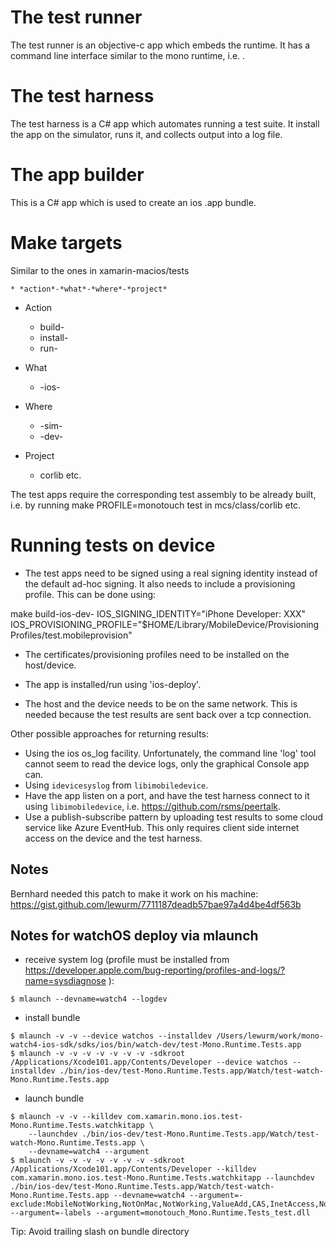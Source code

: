 # The test runner

The test runner is an objective-c app which embeds the runtime. It has a command line interface similar to the mono runtime, i.e.
<exe> <arguments>.

# The test harness

The test harness is a C# app which automates running a test suite. It
install the app on the simulator, runs it, and collects output into
a log file.

# The app builder

This is a C# app which is used to create an ios .app bundle.

# Make targets

Similar to the ones in xamarin-macios/tests

	* *action*-*what*-*where*-*project*

* Action

	* build-
	* install-
	* run-

* What

	* -ios-

* Where

	* -sim-
	* -dev-

* Project

	* corlib etc.

The test apps require the corresponding test assembly to be already
built, i.e. by running make PROFILE=monotouch test in mcs/class/corlib
etc.

# Running tests on device

* The test apps need to be signed using a real signing identity instead
of the default ad-hoc signing. It also needs to include a provisioning
profile. This can be done using:

make build-ios-dev-<app> IOS_SIGNING_IDENTITY="iPhone Developer: XXX" IOS_PROVISIONING_PROFILE="$HOME/Library/MobileDevice/Provisioning Profiles/test.mobileprovision"

* The certificates/provisioning profiles need to be installed on the
host/device.

* The app is installed/run using 'ios-deploy'.

* The host and the device needs to be on the same network. This is
needed because the test results are sent back over a tcp connection.

Other possible approaches for returning results:

* Using the ios os_log facility. Unfortunately, the command line 'log' tool cannot
seem to read the device logs, only the graphical Console app can.
* Using `idevicesyslog` from `libimobiledevice`.
* Have the app listen on a port, and have the test harness connect to it using
`libimobiledevice`, i.e. https://github.com/rsms/peertalk.
* Use a publish-subscribe pattern by uploading test results to some cloud service like
Azure EventHub. This only requires client side internet access on the device and
the test harness.

## Notes

Bernhard needed this patch to make it work on his machine: https://gist.github.com/lewurm/7711187deadb57bae97a4d4be4df563b


## Notes for watchOS deploy via mlaunch

* receive system log (profile must be installed from https://developer.apple.com/bug-reporting/profiles-and-logs/?name=sysdiagnose ):
```console
$ mlaunch --devname=watch4 --logdev
```

* install bundle
```console
$ mlaunch -v -v --device watchos --installdev /Users/lewurm/work/mono-watch4-ios-sdk/sdks/ios/bin/watch-dev/test-Mono.Runtime.Tests.app
$ mlaunch -v -v -v -v -v -v -v -sdkroot /Applications/Xcode101.app/Contents/Developer --device watchos --installdev ./bin/ios-dev/test-Mono.Runtime.Tests.app/Watch/test-watch-Mono.Runtime.Tests.app
```

* launch bundle
```console
$ mlaunch -v -v --killdev com.xamarin.mono.ios.test-Mono.Runtime.Tests.watchkitapp \
    --launchdev ./bin/ios-dev/test-Mono.Runtime.Tests.app/Watch/test-watch-Mono.Runtime.Tests.app \
	--devname=watch4 --argument
$ mlaunch -v -v -v -v -v -v -v -sdkroot /Applications/Xcode101.app/Contents/Developer --killdev com.xamarin.mono.ios.test-Mono.Runtime.Tests.watchkitapp --launchdev ./bin/ios-dev/test-Mono.Runtime.Tests.app/Watch/test-watch-Mono.Runtime.Tests.app --devname=watch4 --argument=-exclude:MobileNotWorking,NotOnMac,NotWorking,ValueAdd,CAS,InetAccess,NotWorkingLinqInterpreter --argument=-labels --argument=monotouch_Mono.Runtime.Tests_test.dll
```


Tip: Avoid trailing slash on bundle directory
